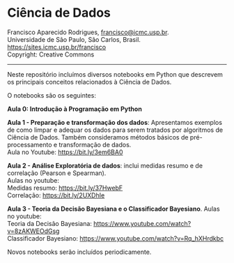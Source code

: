 # Ciência de Dados
Francisco Aparecido Rodrigues, francisco@icmc.usp.br.<br>
Universidade de São Paulo, São Carlos, Brasil.<br>
https://sites.icmc.usp.br/francisco <br>
Copyright: Creative Commons
<hr>

Neste repositório incluímos diversos notebooks em Python que descrevem os principais conceitos relacionados à Ciência de Dados.

O notebooks são os seguintes:

**Aula 0: Introdução à Programação em Python**

**Aula 1 - Preparação e transformação dos dados**: Apresentamos exemplos de como limpar e adequar os dados para serem tratados por algoritmos de Ciência de Dados. Também consideramos métodos básicos de pré-processamento e transformação de dados.<br>
Aula no Youtube: https://bit.ly/3em6BA0

**Aula 2 - Análise Exploratória de dados**: inclui medidas resumo e de correlação (Pearson e Spearman).<br>
Aulas no youtube: <br> 
Medidas resumo: https://bit.ly/37HwebF <br>
Correlação: https://bit.ly/2UXDhIe <br>

**Aula 3 - Teoria da Decisão Bayesiana e o Classificador Bayesiano**.
Aulas no youtube: <br> 
Teoria da Decisão Bayesiana: https://www.youtube.com/watch?v=8zAKWEOdGsg <br>
Classificador Bayesiano: https://www.youtube.com/watch?v=Rq_hXHrdkbc <br>


Novos notebooks serão incluídos periodicamente.
